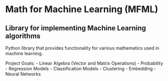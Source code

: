 # Math for Machine Learning (MFML)
## Library for implementing Machine Learning algorithms

Python library that provides functionality for various mathematics used in machine learning.

Project Goals:
    - Linear Algebra (Vector and Matrix Operations)
    - Probability
    - Regression Models
    - Classification Models
    - Clustering
    - Embedding
    - Neural Networks
